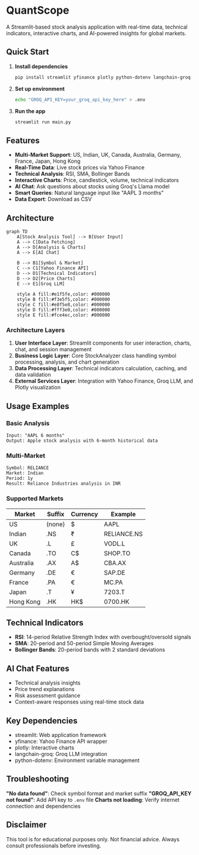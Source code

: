 # QuantScope

A Streamlit-based stock analysis application with real-time data, technical indicators, interactive charts, and AI-powered insights for global markets.

## Quick Start

1. **Install dependencies**
   ```bash
   pip install streamlit yfinance plotly python-dotenv langchain-groq langchain pandas numpy
   ```

2. **Set up environment**
   ```bash
   echo "GROQ_API_KEY=your_groq_api_key_here" > .env
   ```

3. **Run the app**
   ```bash
   streamlit run main.py
   ```

## Features

- **Multi-Market Support**: US, Indian, UK, Canada, Australia, Germany, France, Japan, Hong Kong
- **Real-Time Data**: Live stock prices via Yahoo Finance
- **Technical Analysis**: RSI, SMA, Bollinger Bands
- **Interactive Charts**: Price, candlestick, volume, technical indicators
- **AI Chat**: Ask questions about stocks using Groq's Llama model
- **Smart Queries**: Natural language input like "AAPL 3 months"
- **Data Export**: Download as CSV

## Architecture

```mermaid
graph TD
    A[Stock Analysis Tool] --> B[User Input]
    A --> C[Data Fetching]
    A --> D[Analysis & Charts]
    A --> E[AI Chat]
    
    B --> B1[Symbol & Market]
    C --> C1[Yahoo Finance API]
    D --> D1[Technical Indicators]
    D --> D2[Price Charts]
    E --> E1[Groq LLM]
    
    style A fill:#e1f5fe,color: #000000
    style B fill:#f3e5f5,color: #000000
    style C fill:#e8f5e8,color: #000000
    style D fill:#fff3e0,color: #000000
    style E fill:#fce4ec,color: #000000
```

### Architecture Layers

1. **User Interface Layer**: Streamlit components for user interaction, charts, chat, and session management
2. **Business Logic Layer**: Core StockAnalyzer class handling symbol processing, analysis, and chart generation
3. **Data Processing Layer**: Technical indicators calculation, caching, and data validation
4. **External Services Layer**: Integration with Yahoo Finance, Groq LLM, and Plotly visualization

## Usage Examples

### Basic Analysis
```
Input: "AAPL 6 months"
Output: Apple stock analysis with 6-month historical data
```

### Multi-Market
```
Symbol: RELIANCE
Market: Indian
Period: 1y
Result: Reliance Industries analysis in INR
```

### Supported Markets
| Market | Suffix | Currency | Example |
|--------|--------|----------|---------|
| US | (none) | $ | AAPL |
| Indian | .NS | ₹ | RELIANCE.NS |
| UK | .L | £ | VODL.L |
| Canada | .TO | C$ | SHOP.TO |
| Australia | .AX | A$ | CBA.AX |
| Germany | .DE | € | SAP.DE |
| France | .PA | € | MC.PA |
| Japan | .T | ¥ | 7203.T |
| Hong Kong | .HK | HK$ | 0700.HK |

## Technical Indicators

- **RSI**: 14-period Relative Strength Index with overbought/oversold signals
- **SMA**: 20-period and 50-period Simple Moving Averages
- **Bollinger Bands**: 20-period bands with 2 standard deviations

## AI Chat Features

- Technical analysis insights
- Price trend explanations
- Risk assessment guidance
- Context-aware responses using real-time stock data

## Key Dependencies

- streamlit: Web application framework
- yfinance: Yahoo Finance API wrapper
- plotly: Interactive charts
- langchain-groq: Groq LLM integration
- python-dotenv: Environment variable management

## Troubleshooting

**"No data found"**: Check symbol format and market suffix
**"GROQ_API_KEY not found"**: Add API key to `.env` file
**Charts not loading**: Verify internet connection and dependencies

## Disclaimer

This tool is for educational purposes only. Not financial advice. Always consult professionals before investing.
